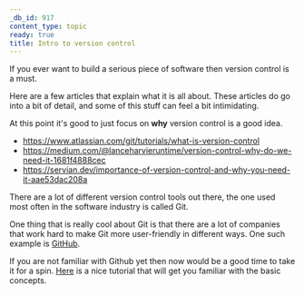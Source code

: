 ```yaml
---
_db_id: 917
content_type: topic
ready: true
title: Intro to version control
---
```


If you ever want to build a serious piece of software then version control is a must. 

Here are a few articles that explain what it is all about. These articles do go into a bit of detail, and some of this stuff can feel a bit intimidating. 

At this point it's good to just focus on **why** version control is a good idea. 

- https://www.atlassian.com/git/tutorials/what-is-version-control
- https://medium.com/@lanceharvieruntime/version-control-why-do-we-need-it-1681f4888cec
- https://servian.dev/importance-of-version-control-and-why-you-need-it-aae53dac208a

There are a lot of different version control tools out there, the one used most often in the software industry is called Git.

One thing that is really cool about Git is that there are a lot of companies that work hard to make Git more user-friendly in different ways. One such example is [GitHub](https://github.com/).

If you are not familiar with Github yet then now would be a good time to take it for a spin. [Here](https://docs.github.com/en/get-started/quickstart/hello-world) is a nice tutorial that will get you familiar with the basic concepts.
